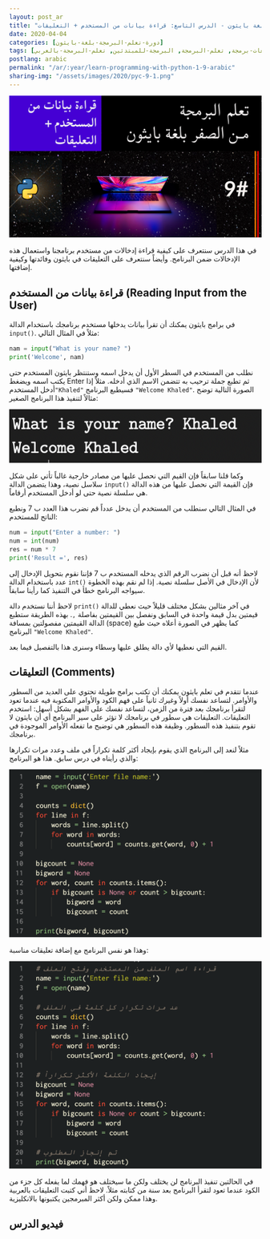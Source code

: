 ```yaml
---
layout: post_ar
title: "تعلم البرمجة بلغة بايثون - الدرس التاسع: قراءة بيانات من المستخدم + التعليقات"
date: 2020-04-04
categories: [دورة-تعلم-البرمجة-بلغة-بايثون] 
tags: [بايثون, برمجة, لغات-برمجة, تعلم-البرمجة, البرمجة-للمبتدئين, تعلم-البرمجة-بالعربي]
postlang: arabic 
permalink: "/ar/:year/learn-programming-with-python-1-9-arabic"
sharing-img: "/assets/images/2020/pyc-9-1.png"
---
```


![تعلم البرمجة بلغة بايثون - الدرس التاسع: قراءة بيانات من المستخدم + التعليقات](/assets/images/2020/pyc-9-1.png)

في هذا الدرس سنتعرف على كيفية قراءة إدخالات من مستخدم برنامجنا واستعمال هذه الإدخالات ضمن البرنامج. وأيضاً سنتعرف على التعليقات في بايثون وفائدتها وكيفية إضافتها.

## قراءة بيانات من المستخدم (Reading Input from the User)

في برامج بايثون يمكنك أن تقرأ بيانات يدخلها مستخدم برنامجك باستخدام الدالة `input()`. مثلاً في المثال التالي:

```python
nam = input("What is your name? ")
print('Welcome', nam)
```

نطلب من المستخدم في السطر الأول أن يدخل اسمه وستنتظر بايثون المستخدم حتى يكتب اسمه ويضغط Enter ثم تطبع جملة ترحيب به تتضمن الاسم الذي أدخله. مثلاً إذا أدخل المستخدم`"Khaled"` فسيطبع البرنامج `"Welcome Khaled"`. الصورة التالية توضح مثالاً لتنفيذ هذا البرنامج الصغير:

![](/assets/images/2020/pyc-9-2.png)

وكما قلنا سابقاً فإن القيم التي نحصل عليها من مصادر خارجية غالباً تأتي على شكل سلاسل نصية، وهذا يتضمن الدالة `input()` فإن القيمة التي نحصل عليها من هذه الدالة هي سلسلة نصية حتى لو أدخل المستخدم أرقاماً.

في المثال التالي سنطلب من المستخدم أن يدخل عدداً قم نضرب هذا العدد ب 7 ونطبع الناتج للمستخدم:

```python
num = input("Enter a number: ")
num = int(num)
res = num * 7
print('Result =', res)
```

لاحظ أنه قبل أن نضرب الرقم الذي يدخله المستخدم ب 7 فإننا نقوم بتحويل الإدخال إلى عدد باستخدام الدالة `int()` لأن الإدخال في الأصل سلسلة نصية. إذا لم نقم بهذه الخطوة سيواجه البرنامج خطأ في التنفيذ كما رأينا سابقاً.

لاحظ أننا نستخدم دالة `print()` في آخر مثالين بشكل مختلف قليلاً حيث نعطي للدالة قيمتين بدل قيمة واحدة في السابق ونفصل بين القيمتين بفاصلة `,`. بهذه الطريقة ستطبع الدالة القيمتين مفصولتين بمسافة (space) كما يظهر في الصورة أعلاه حيث طبع البرنامج `"Welcome Khaled"`. 

القيم التي نعطيها لأي دالة يطلق عليها وسطاء وسنرى هذا بالتفصيل فيما بعد.

## التعليقات (Comments)

عندما تتقدم في تعلم بايثون يمكنك أن تكتب برامج طويلة تحتوي على العديد من السطور والأوامر. لتساعد نفسك أولاً وغيرك ثانياً على فهم الكود والأوامر المكتوبة فيه عندما تعود لتقرأ برنامجك بعد فترة من الزمن، لتساعد نفسك على الفهم بشكل أسهل: استخدم التعليقات. التعليقات هي سطور في برنامجك لا تؤثر على سير البرنامج أي أن بايثون لا تقوم بتنفيذ هذه السطور. وظيفة هذه السطور هي توضيح ما تفعله الأوامر الموجودة في برنامجك.

مثلاً لنعد إلى البرنامج الذي يقوم بإيجاد أكثر كلمة تكراراً في ملف وعدد مرات تكرارها والذي رأيناه في درس سابق. هذا هو البرنامج:

![برنامج بايثون بدون تعليقات](/assets/images/2020/pyc-9-3.png)

وهذا هو نفس البرنامج مع إضافة تعليقات مناسبة:

![برنامج بايثون مع تعليقات](/assets/images/2020/pyc-9-4.png)

في الحالتين تنفيذ البرنامج لن يختلف ولكن ما سيختلف هو فهمك لما يفعله كل جزء من الكود عندما تعود لتقرأ البرنامج بعد سنة من كتابته مثلاً. لاحظ أني كتبت التعليقات بالعربية وهذا ممكن ولكن أكثر المبرمجين يكتبونها بالانكليزية.

## فيديو الدرس

